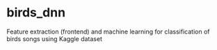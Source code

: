 # birds_dnn
Feature extraction (frontend) and machine learning for classification of birds songs using Kaggle dataset
